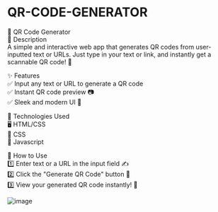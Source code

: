 # QR-CODE-GENERATOR

📌 QR Code Generator <br>
📝 Description<br>
A simple and interactive web app that generates QR codes from user-inputted text or URLs. Just type in your text or link, and instantly get a scannable QR code! 🎯<br>

✨ Features<br>
✅ Input any text or URL to generate a QR code<br>
✅ Instant QR code preview 📷<br>
✅ Sleek and modern UI 🎨<br>

🔧 Technologies Used<br>
🖥️ HTML/CSS<br>
🎨 CSS<br>
📸 Javascript<br>

🚀 How to Use<br>
1️⃣ Enter text or a URL in the input field ✍️<br>
2️⃣ Click the "Generate QR Code" button 🎯<br>
3️⃣ View your generated QR code instantly! 📲<br>

![image](https://github.com/user-attachments/assets/548f62ec-dbfd-4ad3-8a2e-9a76c2cb0430)

